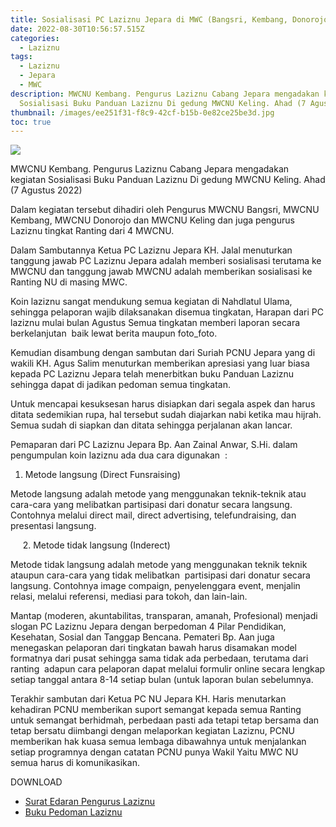 ```yaml
---
title: Sosialisasi PC Laziznu Jepara di MWC (Bangsri, Kembang, Donorojo dan Keling)
date: 2022-08-30T10:56:57.515Z
categories:
  - Laziznu
tags:
  - Laziznu
  - Jepara
  - MWC
description: MWCNU Kembang. Pengurus Laziznu Cabang Jepara mengadakan kegiatan
  Sosialisasi Buku Panduan Laziznu Di gedung MWCNU Keling. Ahad (7 Agustus 2022)
thumbnail: /images/ee251f31-f8c9-42cf-b15b-0e82ce25be3d.jpg
toc: true
---
```

<!--StartFragment-->

![](/images/ee251f31-f8c9-42cf-b15b-0e82ce25be3d.jpg)

MWCNU Kembang. Pengurus Laziznu Cabang Jepara mengadakan kegiatan Sosialisasi Buku Panduan Laziznu Di gedung MWCNU Keling. Ahad (7 Agustus 2022)

Dalam kegiatan tersebut dihadiri oleh Pengurus MWCNU Bangsri, MWCNU Kembang, MWCNU Donorojo dan MWCNU Keling dan juga pengurus Laziznu tingkat Ranting dari 4 MWCNU.

Dalam Sambutannya Ketua PC Laziznu Jepara KH. Jalal menuturkan tanggung jawab PC Laziznu Jepara adalah memberi sosialisasi terutama ke MWCNU dan tanggung jawab MWCNU adalah memberikan sosialisasi ke Ranting NU di masing MWC.

Koin laziznu sangat mendukung semua kegiatan di Nahdlatul Ulama, sehingga pelaporan wajib dilaksanakan disemua tingkatan, Harapan dari PC laziznu mulai bulan Agustus Semua tingkatan memberi laporan secara berkelanjutan  baik lewat berita maupun foto_foto.

Kemudian disambung dengan sambutan dari Suriah PCNU Jepara yang di wakili KH. Agus Salim menuturkan memberikan apresiasi yang luar biasa kepada PC Laziznu Jepara telah menerbitkan buku Panduan Laziznu sehingga dapat di jadikan pedoman semua tingkatan.

Untuk mencapai kesuksesan harus disiapkan dari segala aspek dan harus ditata sedemikian rupa, hal tersebut sudah diajarkan nabi ketika mau hijrah. Semua sudah di siapkan dan ditata sehingga perjalanan akan lancar.

Pemaparan dari PC Laziznu Jepara Bp. Aan Zainal Anwar, S.Hi. dalam pengumpulan koin laziznu ada dua cara digunakan  :

1. Metode langsung (Direct Funsraising)

Metode langsung adalah metode yang menggunakan teknik-teknik atau cara-cara yang melibatkan partisipasi dari donatur secara langsung. Contohnya melalui direct mail, direct advertising, telefundraising, dan presentasi langsung.

     2. Metode tidak langsung (Inderect)

Metode tidak langsung adalah metode yang menggunakan teknik teknik ataupun cara-cara yang tidak melibatkan  partisipasi dari donatur secara langsung. Contohnya image compaign, penyelenggara event, menjalin relasi, melalui referensi, mediasi para tokoh, dan lain-lain.

Mantap (moderen, akuntabilitas, transparan, amanah, Profesional) menjadi slogan PC Laziznu Jepara dengan berpedoman 4 Pilar Pendidikan, Kesehatan, Sosial dan Tanggap Bencana. Pemateri Bp. Aan juga menegaskan pelaporan dari tingkatan bawah harus disamakan model formatnya dari pusat sehingga sama tidak ada perbedaan, terutama dari ranting  adapun cara pelaporan dapat melalui formulir online secara lengkap setiap tanggal antara 8-14 setiap bulan (untuk laporan bulan sebelumnya.

Terakhir sambutan dari Ketua PC NU Jepara KH. Haris menutarkan kehadiran PCNU memberikan suport semangat kepada semua Ranting untuk semangat berhidmah, perbedaan pasti ada tetapi tetap bersama dan tetap bersatu diimbangi dengan melaporkan kegiatan Laziznu, PCNU memberikan hak kuasa semua lembaga dibawahnya untuk menjalankan setiap programnya dengan catatan PCNU punya Wakil Yaitu MWC NU semua harus di komunikasikan.

DOWNLOAD

* [Surat Edaran Pengurus Laziznu](https://drive.google.com/file/d/1TgfyG5flUfSNk_IXWUQwHIYzNiyqanTQ/view?usp=sharing)
* [Buku Pedoman Laziznu](https://drive.google.com/file/d/1LWCnRTAxWUkkAapDW_ZgmhOLM8PBu3c6/view?usp=sharing)

<!--EndFragment-->